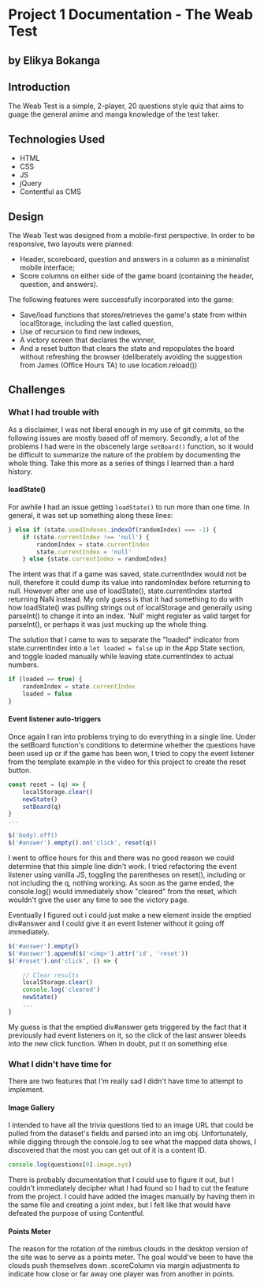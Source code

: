 # Project 1 Documentation - The Weab Test
## by Elikya Bokanga


## Introduction

The Weab Test is a simple, 2-player, 20 questions style quiz that aims to guage the general anime and manga knowledge of the test taker.

## Technologies Used

- HTML
- CSS
- JS
- jQuery
- Contentful as CMS

## Design

The Weab Test was designed from a mobile-first perspective. In order to be responsive, two layouts were planned:

- Header, scoreboard, question and answers in a column as a minimalist mobile interface;
- Score columns on either side of the game board (containing the header, question, and answers).

The following features were successfully incorporated into the game:

- Save/load functions that stores/retrieves the game's state from within localStorage, including the last called question,
- Use of recursion to find new indexes,
- A victory screen that declares the winner,
- And a reset button that clears the state and repopulates the board without refreshing the browser (deliberately avoiding the suggestion from James (Office Hours TA) to use location.reload())

## Challenges

### What I had trouble with
As a disclaimer, I was not liberal enough in my use of git commits, so the following issues are mostly based off of memory. Secondly, a lot of the problems I had were in the obscenely large ```setBoard()``` function, so it would be difficult to summarize the nature of the problem by documenting the whole thing. Take this more as a series of things I learned than a hard history.

#### loadState()
For awhile I had an issue getting ```loadState()``` to run more than one time. In general, it was set up something along these lines:

```js
} else if (state.usedIndexes.indexOf(randomIndex) === -1) {
    if (state.currentIndex !== 'null') {
        randomIndex = state.currentIndex
        state.currentIndex = 'null'
    } else {state.currentIndex = randomIndex}
```

The intent was that if a game was saved, state.currentIndex would not be null, therefore it could dump its value into randomIndex before returning to null. However after one use of loadState(), state.currentIndex started returning NaN instead. My only guess is that it had something to do with how loadState() was pulling strings out of localStorage and generally using parseInt() to change it into an index. 'Null' might register as valid target for parseInt(), or perhaps it was just mucking up the whole thing.

The solution that I came to was to separate  the "loaded" indicator from state.currentIndex into a ```let loaded = false``` up in the App State section, and toggle loaded manually while leaving state.currentIndex to actual numbers.

```js
if (loaded == true) {
    randomIndex = state.currentIndex
    loaded = false
}
```

#### Event listener auto-triggers
Once again I ran into problems trying to do everything in a single line. Under the setBoard function's conditions to determine whether the questions have been used up or if the game has been won, I tried to copy the event listener from the template example in the video for this project to create the reset button.

```js
const reset = (q) => {
    localStorage.clear()
    newState()
    setBoard(q)
}
...

$('body).off()
$('#answer').empty().on('click', reset(q))
```

I went to office hours for this and there was no good reason we could determine that this simple line didn't work. I tried refactoring the event listener using vanilla JS, toggling the parentheses on reset(), including or not including the q, nothing working. As soon as the game ended, the console.log() would immediately show "cleared" from the reset, which wouldn't give the user any time to see the victory page.

Eventually I figured out i could just make a new element inside the emptied div#answer and I could give it an event listener without it going off immediately.

```js
$('#answer').empty()
$('#answer').append($('<img>').attr('id', 'reset'))
$('#reset').on('click', () => {

    // Clear results
    localStorage.clear()
    console.log('cleared')
    newState()
    ...
}
```

My guess is that the emptied div#answer gets triggered by the fact that it previously had event listeners on it, so the click of the last answer bleeds into the new click function. When in doubt, put it on something else.

### What I didn't have time for
There are two features that I'm really sad I didn't have time to attempt to implement.

#### Image Gallery
I intended to have all the trivia questions tied to an image URL that could be pulled from the dataset's fields and parsed into an img obj. Unfortunately, while digging through the console.log to see what the mapped data shows, I discovered that the most you can get out of it is a content ID.

```js
console.log(questions[0].image.sys)
```

There is probably documentation that I could use to figure it out, but I couldn't immediately decipher what I had found so I had to cut the feature from the project. I could have added the images manually by having them in the same file and creating a joint index, but I felt like that would have defeated the purpose of using Contentful.

#### Points Meter

The reason for the rotation of the nimbus clouds in the desktop version of the site was to serve as a points meter. The goal would've been to have the clouds push themselves down .scoreColumn via margin adjustments to indicate how close or far away one player was from another in points. 